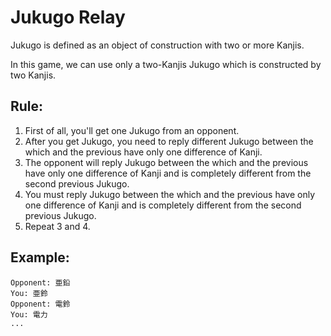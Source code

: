 # Jukugo Relay

Jukugo is defined as an object of construction with two or more Kanjis.

In this game, we can use only a two-Kanjis Jukugo which is constructed by two Kanjis.

## Rule:
1. First of all, you'll get one Jukugo from an opponent.
2. After you get Jukugo, you need to reply different Jukugo between the which and the previous have only one difference of Kanji.
3. The opponent will reply Jukugo between the which and the previous have only one difference of Kanji and is completely different from the second previous Jukugo.
4. You must reply Jukugo between the which and the previous have only one difference of Kanji and is completely different from the second previous Jukugo.
5. Repeat 3 and 4.

## Example:
```
Opponent: 亜鉛
You: 亜鈴
Opponent: 電鈴
You: 電力
...
```
